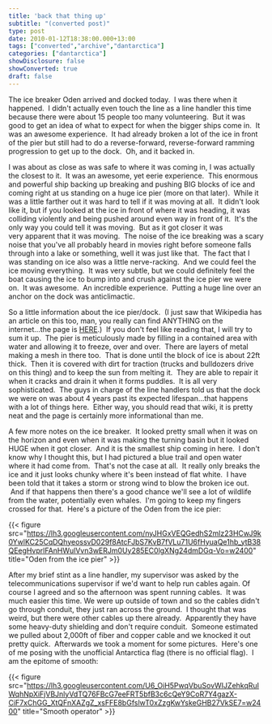 ```yaml
---
title: 'back that thing up'
subtitle: "(converted post)"
type: post
date: 2010-01-12T18:38:00.000+13:00
tags: ["converted","archive","dantarctica"]
categories: ["dantarctica"]
showDisclosure: false
showConverted: true
draft: false
---
```


The ice breaker Oden arrived and docked today.  I was there when it happened.  I didn't actually even touch the line as a line handler this time because there were about 15 people too many volunteering.  But it was good to get an idea of what to expect for when the bigger ships come in.  It was an awesome experience.  It had already broken a lot of the ice in front of the pier but still had to do a reverse-forward, reverse-forward ramming progression to get up to the dock.  Oh, and it backed in.  
  
I was about as close as was safe to where it was coming in, I was actually the closest to it.  It was an awesome, yet eerie experience.  This enormous and powerful ship backing up breaking and pushing BIG blocks of ice and coming right at us standing on a huge ice pier (more on that later).  While it was a little farther out it was hard to tell if it was moving at all.  It didn't look like it, but if you looked at the ice in front of where it was heading, it was colliding violently and being pushed around even way in front of it.  It's the only way you could tell it was moving.  But as it got closer it was very apparent that it was moving.  The noise of the ice breaking was a scary noise that you've all probably heard in movies right before someone falls through into a lake or something, well it was just like that.  The fact that I was standing on ice also was a little nerve-racking.  And we could feel the ice moving everything.  It was very subtle, but we could definitely feel the boat causing the ice to bump into and crush against the ice pier we were on.  It was awesome.  An incredible experience.  Putting a huge line over an anchor on the dock was anticlimactic.  
  
So a little information about the ice pier/dock.  (I just saw that Wikipedia has an article on this too, man, you really can find ANYTHING on the internet...the page is [HERE](http://en.wikipedia.org/wiki/Ice_pier).)  If you don't feel like reading that, I will try to sum it up.  The pier is meticulously made by filling in a contained area with water and allowing it to freeze, over and over.  There are layers of metal making a mesh in there too.  That is done until the block of ice is about 22ft thick.  Then it is covered with dirt for traction (trucks and bulldozers drive on this thing) and to keep the sun from melting it.  They are able to repair it when it cracks and drain it when it forms puddles.  It is all very sophisticated.  The guys in charge of the line handlers told us that the dock we were on was about 4 years past its expected lifespan...that happens with a lot of things here.  Either way, you should read that wiki, it is pretty neat and the page is certainly more informational than me.  
  
A few more notes on the ice breaker.  It looked pretty small when it was on the horizon and even when it was making the turning basin but it looked HUGE when it got closer.  And it is the smallest ship coming in here.  I don't know why I thought this, but I had pictured a blue trail and open water where it had come from.  That's not the case at all.  It really only breaks the ice and it just looks chunky where it's been instead of flat white.  I have been told that it takes a storm or strong wind to blow the broken ice out.  And if that happens then there's a good chance we'll see a lot of wildlife from the water, potentially even whales.  I'm going to keep my fingers crossed for that.  Here's a picture of the Oden from the ice pier:  


{{< figure src="https://lh3.googleusercontent.com/nyJHGxVEQGedhS2mlz23HCwJ9k0YwlKC25CqDQhyeossvD029f8AtcFJbS7KvB7fVLu71U6fHyuaQe1hb_ytB38QEegHvprlFAnHWulVvn3wERJm0Uy285EC0lgXNg24dmDGq-Vo=w2400" title="Oden from the ice pier" >}}

  
After my brief stint as a line handler, my supervisor was asked by the telecommunications supervisor if we'd want to help run cables again. Of course I agreed and so the afternoon was spent running cables.  It was much easier this time. We were up outside of town and so the cables didn't go through conduit, they just ran across the ground.  I thought that was weird, but there were other cables up there already.  Apparently they have some heavy-duty shielding and don't require conduit.  Someone estimated we pulled about 2,000ft of fiber and copper cable and we knocked it out pretty quick.  Afterwards we took a moment for some pictures.  Here's one of me posing with the unofficial Antarctica flag (there is no official flag).  I am the epitome of smooth:  


{{< figure src="https://lh3.googleusercontent.com/U6_OiH5PwqVbuSovWIJZehkqRuIWqhNpXiFjVBJnlyVdTQ76FBcG7eeFRT5bfB3c6cQeY9CoR7Y4gazX-CiF7xChGG_XtQFnXAZgZ_xsFFE8bGfslwT0xZzgKwYskeGHB27VkSE7=w2400" title="Smooth operator" >}}
